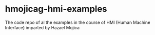 # hmojicag-hmi-examples
The code repo of al the examples in the course of HMI (Human Machine Interface) imparted by Hazael Mojica

